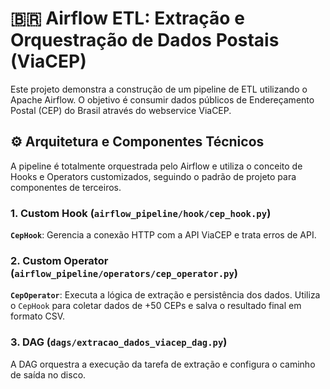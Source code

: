 # 🇧🇷 Airflow ETL: Extração e Orquestração de Dados Postais (ViaCEP)

Este projeto demonstra a construção de um pipeline de ETL utilizando o Apache Airflow. O objetivo é consumir dados públicos de Endereçamento Postal (CEP) do Brasil através do webservice ViaCEP.

## ⚙️ Arquitetura e Componentes Técnicos

A pipeline é totalmente orquestrada pelo Airflow e utiliza o conceito de Hooks e Operators customizados, seguindo o padrão de projeto para componentes de terceiros.

### 1. Custom Hook (`airflow_pipeline/hook/cep_hook.py`)

**`CepHook`**:  Gerencia a conexão HTTP com a API ViaCEP e trata erros de API. 

### 2. Custom Operator (`airflow_pipeline/operators/cep_operator.py`)

**`CepOperator`**: Executa a lógica de extração e persistência dos dados. Utiliza o `CepHook` para coletar dados de +50 CEPs e salva o resultado final em formato CSV. 

### 3. DAG (`dags/extracao_dados_viacep_dag.py`)

A DAG orquestra a execução da tarefa de extração e configura o caminho de saída no disco.

